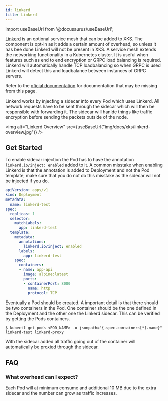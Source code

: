 ```yaml
---
id: linkerd
title: Linkerd
---
```


import useBaseUrl from '@docusaurus/useBaseUrl';

[Linkerd](https://linkerd.io/) is an optional service mesh that can be added to XKS. The component is opt-in as it adds a certain amount of overhead,
so unless it has bee done Linkerd will not be present in XKS. A service mesh extends the networking functionality in a Kubernetes cluster. It is
useful when features such as end to end encryption or GRPC load balancing is required. Linkerd will automatically handle TCP loadbalancing so when
GRPC is used Linkerd will detect this and loadbalance between instances of GRPC servers.

Refer to the [oficial documentation](https://linkerd.io/2.10/overview/) for documentation that may be missing from this page.

Linkerd works by injecting a sidecar into every Pod which uses Linkerd. All network requests have to be sent through the sidecar which will then be
responsible with forwarding it. The sidecar will hanlde things like traffic encryption before sending the packets outside of the node.

<img alt="Linkerd Overview" src={useBaseUrl("img/docs/xks/linkerd-overview.jpg")} />

## Get Started

To enable sidecar injection the Pod has to have the annotation `linkerd.io/inject: enabled` added to it. A common misstake when enabling Linkerd is
that the annotation is added to Deployment and not the Pod template, make sure that you do not do this misstake as the sidecar will not be injected if
you do.

```yaml
apiVersion: apps/v1
kind: Deployment
metadata:
  name: linkerd-test
spec:
  replicas: 1
  selector:
    matchLabels:
      app: linkerd-test
  template:
    metadata:
      annotations:
        linkerd.io/inject: enabled
      labels:
        app: linkerd-test
    spec:
      containers:
      - name: app-api
        image: alpine:latest
        ports:
        - containerPort: 8080
          name: http
          protocol: TCP
```

Eventually a Pod should be created. A important detail is that there should be two containers in the Pod. One container should be the one defined in
the Deployment and the other one the Linkerd sidecar. This can be verified by getting the Pods containers.

```shell
$ kubectl get pods <POD_NAME> -o jsonpath="{.spec.containers[*].name}"
linkerd-test linkerd-proxy
```

With the sidecar added all traffic going out of the container will automatically be proxied through the sidecar.

## FAQ

### What overhead can I expect?

Each Pod will at minimum consume and additional 10 MB due to the extra sidecar and the number can grow as traffic increases.
